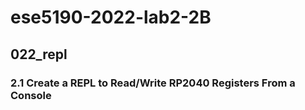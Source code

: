 # ese5190-2022-lab2-2B

## 022_repl

### 2.1 Create a REPL to Read/Write RP2040 Registers From a Console

